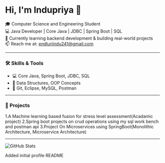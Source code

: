 # Hi, I'm Indupriya 👋

🎓 Computer Science and Engineering Student  
💻 Java Developer | Core Java | JDBC | Spring Boot | SQL  
🌱 Currently learning backend development & building real-world projects  
📫 Reach me at: endluriindu241@gmail.com

---

### 🛠️ Skills & Tools
- 💻 Core Java, Spring Boot, JDBC, SQL
- 🧠 Data Structures, OOP Concepts
- 🔧 Git, Eclipse, MySQL, Postman

---

### 🚧 Projects
1.A Machine learning based fusion for stress level assessment(Acadamic project)
2.Spring boot projects on crud operations using my sql work bench and postman api
3.Project On Microservices using SpringBoot(Monolithic Architecture, Microservice Architecture)

---

![GitHub Stats](https://github-readme-stats.vercel.app/api?username=codecraftmaster&show_icons=true&theme=default)

Added initial profile README

